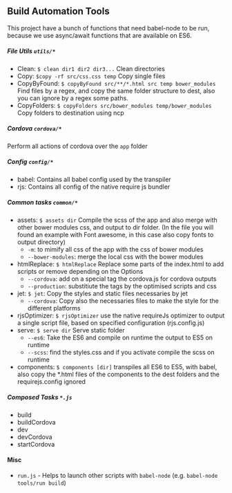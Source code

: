 ## Build Automation Tools

This project have a bunch of functions that need babel-node to be run, because we use async/await functions that are available on ES6.

##### File Utils `utils/*`

* Clean: `$ clean dir1 dir2 dir3...` Clean directories
* Copy: `$copy -rf src/css.css temp` Copy single files
* CopyByFound: `$ copyByFound src/**/*.html src temp bower_modules` Find files by a regex, and copy the same folder structure to dest, also you can ignore by a regex some paths.
* CopyFolders: `$ copyFolders src/bower_modules temp/bower_modules` Copy folders to destination using ncp

##### Cordova `cordova/*`
Perform all actions of cordova over the `app` folder

##### Config  `config/*`

* babel: Contains all babel config used by the transpiler
* rjs: Contains all config of the native require js bundler

##### Common tasks `common/*`

* assets: `$ assets dir` Compile the scss of the app and also merge with other bower modules css, and output to dir folder. (In the file you will found an example with Font awesome, in this case also copy fonts to output directory)
    * `-m`: to mimify all css of the app with the css of bower modules
    * `--bower-modules`: merge the local css with the bower modules
* htmlReplace: `$ htmlReplace` Replace some parts of the index.html to add scripts or remove depending on the Options
    * `--cordova`: add on a special tag the cordova.js for cordova outputs
    * `--production`: substitiute the tags by the optimised scripts and css
* jet: `$ jet`: Copy the styles and static files necessaries by jet
    * `--cordova`: Copy also the necessaries files to make the style for the different platforms
* rjsOptimizer: `$ rjsOptimizer` use the native requireJs optimizer to output a single script file, based on specified configuration (rjs.config.js)
* serve: `$ serve dir` Serve static folder
    * `--es6`: Take the ES6 and compile on runtime the output to ES5 on runtime
    * `--scss`: find the styles.css and if you activate compile the scss on runtime
* components: `$ components [dir]` transpiles all ES6 to ES5, with babel, also copy the *.html files of the components to the dest folders and the requirejs.config ignored

##### Composed Tasks `*.js`
* build
* buildCordova
* dev
* devCordova
* startCordova

#### Misc

* `run.js` - Helps to launch other scripts with `babel-node` (e.g. `babel-node tools/run build`)
